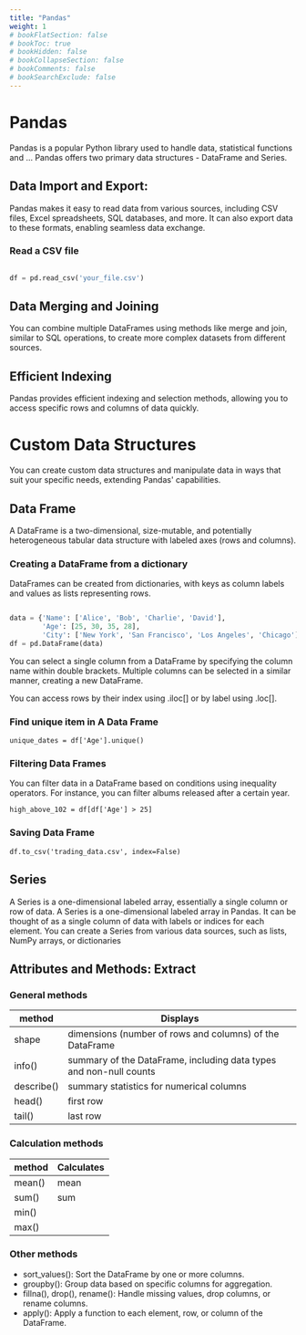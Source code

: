 ```yaml
---
title: "Pandas"
weight: 1
# bookFlatSection: false
# bookToc: true
# bookHidden: false
# bookCollapseSection: false
# bookComments: false
# bookSearchExclude: false
---
```


# Pandas

Pandas is a popular Python library used to handle data, statistical functions and ...
Pandas offers two primary data structures - DataFrame and Series.

## Data Import and Export: 


Pandas makes it easy to read data from various sources, including CSV files, Excel spreadsheets, SQL databases, and more. It can also export data to these formats, enabling seamless data exchange.

### Read a CSV file

```python

df = pd.read_csv('your_file.csv')

```


## Data Merging and Joining

You can combine multiple DataFrames using methods like merge and join, similar to SQL operations, to create more complex datasets from different sources.


## Efficient Indexing

Pandas provides efficient indexing and selection methods, allowing you to access specific rows and columns of data quickly.

# Custom Data Structures

You can create custom data structures and manipulate data in ways that suit your specific needs, extending Pandas' capabilities.

## Data Frame

A DataFrame is a two-dimensional, size-mutable, and potentially heterogeneous tabular data structure with labeled axes (rows and columns).


### Creating a DataFrame from a dictionary

DataFrames can be created from dictionaries, with keys as column labels and values as lists representing rows.


```python

data = {'Name': ['Alice', 'Bob', 'Charlie', 'David'],
        'Age': [25, 30, 35, 28],
        'City': ['New York', 'San Francisco', 'Los Angeles', 'Chicago']}
df = pd.DataFrame(data)

```


You can select a single column from a DataFrame by specifying the column name within double brackets.
Multiple columns can be selected in a similar manner, creating a new DataFrame.

You can access rows by their index using .iloc[] or by label using .loc[].

### Find unique item in A Data Frame

`unique_dates = df['Age'].unique()`

### Filtering Data Frames

You can filter data in a DataFrame based on conditions using inequality operators.
For instance, you can filter albums released after a certain year.

`high_above_102 = df[df['Age'] > 25]`

### Saving Data Frame

`df.to_csv('trading_data.csv', index=False)`

## Series

A Series is a one-dimensional labeled array, essentially a single column or row of data.
A Series is a one-dimensional labeled array in Pandas. It can be thought of as a single column of data with labels or indices for each element. You can create a Series from various data sources, such as lists, NumPy arrays, or dictionaries



## Attributes and Methods: Extract

### General methods

| method | Displays |
| -------- | ------------ |
| shape | dimensions (number of rows and columns) of the DataFrame |
| info() |  summary of the DataFrame, including data types and non-null counts |
| describe() | summary statistics for numerical columns |
| head() | first row |
| tail() | last row |

### Calculation methods

| method | Calculates |
| -------- | -------- |
| mean() | mean  |
| sum() |  sum | 
|  min() |    |
| max() |    |

### Other methods

- sort_values(): Sort the DataFrame by one or more columns.
- groupby(): Group data based on specific columns for aggregation.
- fillna(), drop(), rename(): Handle missing values, drop columns, or rename columns.
- apply(): Apply a function to each element, row, or column of the DataFrame.